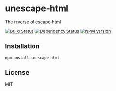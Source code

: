 # unescape-html

The reverse of escape-html

[![Build Status](https://img.shields.io/travis/ForbesLindesay/unescape-html/master.svg)](https://travis-ci.org/ForbesLindesay/unescape-html)
[![Dependency Status](https://img.shields.io/gemnasium/ForbesLindesay/unescape-html.svg)](https://gemnasium.com/ForbesLindesay/unescape-html)
[![NPM version](https://img.shields.io/npm/v/unescape-html.svg)](http://badge.fury.io/js/unescape-html)

## Installation

    npm install unescape-html

## License

  MIT